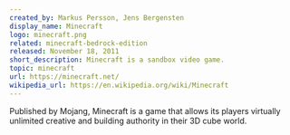 ```yaml
---
created_by: Markus Persson, Jens Bergensten
display_name: Minecraft
logo: minecraft.png
related: minecraft-bedrock-edition
released: November 18, 2011
short_description: Minecraft is a sandbox video game.
topic: minecraft
url: https://minecraft.net/
wikipedia_url: https://en.wikipedia.org/wiki/Minecraft
---
```

Published by Mojang, Minecraft is a game that allows its players virtually unlimited creative and building authority in their 3D cube world.
